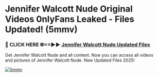 # Jennifer Walcott Nude Original Videos 0nlyFans Leaked - Files Updated! (5mmv)

<h3>🔴 CLICK HERE 🌐==►► <a href="https://tinyurl.com/yrmya6cz" rel="nofollow">Jennifer Walcott Nude Updated Files</a></h3>

Get Jennifer Walcott Nude and all content. Now you can access all videos and pictures of Jennifer Walcott Nude. New Updated Files 2025!

[![5mmv](https://i.imgur.com/FMdXYCs.gif)](https://tinyurl.com/yrmya6cz)
